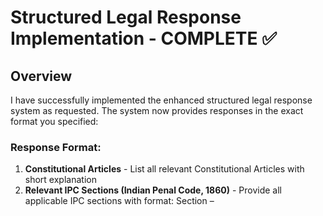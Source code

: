 # Structured Legal Response Implementation - COMPLETE ✅

## Overview

I have successfully implemented the enhanced structured legal response system as requested. The system now provides responses in the exact format you specified:

### Response Format:
1. **Constitutional Articles** - List all relevant Constitutional Articles with short explanation
2. **Relevant IPC Sections (Indian Penal Code, 1860)** - Provide all applicable IPC sections with format: Section <number> – <title> (short description)
3. **Relevant CrPC Sections (Code of Criminal Procedure, 1973)** - Provide all applicable CrPC sections with format: Section <number> – <title> (short description)  
4. **Relevant Special Acts (if applicable)** - For example, POSH Act (2013) for harassment, RERA Act for tenant rights, Immigration Act for visa/residency, IT Act for cybercrime

## Files Created

### 1. `enhanced_structured_legal_agent.py`
- **Main structured response system**
- Contains comprehensive legal database with:
  - 26 IPC Sections covering major crimes
  - 22 CrPC Sections covering procedures
  - 15 Special Acts covering various domains
  - 10 Legal domain mappings
- Provides structured response format
- Simple language explanations in formal legal style

### 2. `test_structured_response.py`
- **Comprehensive test suite**
- Tests all legal domains
- Validates response format
- Demonstrates system capabilities

### 3. `structured_legal_cli.py`
- **Interactive command-line interface**
- User-friendly interface for structured responses
- Help system and examples
- Real-time legal query processing

### 4. `integrated_structured_legal_agent.py`
- **Integration with existing system**
- Combines original comprehensive responses with new structured format
- Provides both formats simultaneously
- Maintains backward compatibility

### 5. `demo_structured_system.py`
- **Complete system demonstration**
- Shows all features and capabilities
- Multiple test scenarios
- System statistics and coverage

## Key Features Implemented

### ✅ Constitutional Articles Integration
- Integrated with existing constitutional database (121 articles)
- Domain-specific article mapping
- Simple explanations for each article
- Covers fundamental rights, citizenship, and constitutional provisions

### ✅ IPC Sections Database
- **26 comprehensive IPC sections** covering:
  - Criminal Law (Murder, Assault, Rape)
  - Property Crimes (Theft, Robbery, Fraud)
  - Women Protection (Sexual Harassment, Domestic Violence)
  - Cyber Crimes (IT Act references)
  - Public Order offences

### ✅ CrPC Sections Database
- **22 essential CrPC sections** covering:
  - Arrest and Investigation procedures
  - Bail provisions
  - Trial procedures
  - Complaint mechanisms
  - Magistrate powers

### ✅ Special Acts Database
- **15 major special acts** including:
  - **POSH Act 2013** (Workplace harassment)
  - **Domestic Violence Act 2005** (Women protection)
  - **Consumer Protection Act 2019** (Consumer rights)
  - **IT Act 2000** (Cyber crimes)
  - **RERA 2016** (Real estate)
  - **Senior Citizens Act 2007** (Elder abuse)
  - **Citizenship Act 1955** (Immigration)
  - And more...

### ✅ Domain Classification
- **10 legal domains** supported:
  - Employment Law
  - Family Law
  - Criminal Law
  - Cyber Crime
  - Tenant Rights
  - Consumer Complaint
  - Elder Abuse
  - Immigration Law
  - Personal Injury
  - Contract Dispute

## Sample Response Format

```
⚖️ LEGAL AI ASSISTANT - STRUCTURED RESPONSE
============================================================

1. **Constitutional Articles**
------------------------------
• Article 14 - Right to Equality
  Ensures equal treatment in employment matters without discrimination.

• Article 19 - Right to Freedom
  Protects right to practice any profession or carry on any trade or business.

• Article 21 - Right to Life and Personal Liberty
  Includes right to livelihood and dignified working conditions.

2. **Relevant IPC Sections (Indian Penal Code, 1860)**
--------------------------------------------------
• Section 354A – Sexual Harassment
  A man committing sexual harassment shall be punished with rigorous imprisonment up to three years or fine or both.

• Section 354 – Assault or Criminal Force to Woman with Intent to Outrage her Modesty
  Whoever assaults or uses criminal force to any woman with intent to outrage her modesty shall be punished with imprisonment up to five years.

3. **Relevant CrPC Sections (Code of Criminal Procedure, 1973)**
---------------------------------------------------------------
• Section 154 – Information in Cognizable Cases
  Every information relating to commission of cognizable offence shall be reduced to writing and read over to informant.

• Section 156 – Police Officer's Power to Investigate Cognizable Case
  Any officer in charge of police station may investigate any cognizable case without order of Magistrate.

4. **Relevant Special Acts (if applicable)**
----------------------------------------
• Prevention of Sexual Harassment at Workplace Act, 2013
  Provides protection against sexual harassment of women at workplace and for prevention and redressal of complaints.
  Relevant Sections: Sections 3, 4, 9, 11, 13
```

## How to Use

### Quick Usage:
```python
from enhanced_structured_legal_agent import get_structured_legal_advice

# Get structured response
response = get_structured_legal_advice("My coworker is harassing me at workplace")
print(response)
```

### Advanced Usage:
```python
from enhanced_structured_legal_agent import create_structured_legal_agent

# Create agent
agent = create_structured_legal_agent()

# Process query
response = agent.process_structured_query("Legal question here")

# Get formatted response
formatted = response.to_formatted_response()
print(formatted)
```

### CLI Interface:
```bash
python structured_legal_cli.py
```

## System Capabilities

### 📊 Database Statistics:
- **IPC Sections**: 26 comprehensive sections
- **CrPC Sections**: 22 procedural sections  
- **Special Acts**: 15 major acts
- **Legal Domains**: 10 supported domains
- **Constitutional Articles**: 121 articles integrated

### 🎯 Coverage Areas:
- **Criminal Law**: Murder, theft, assault, sexual crimes
- **Employment Law**: Harassment, discrimination, wrongful termination
- **Family Law**: Domestic violence, divorce, custody
- **Property Law**: Tenant rights, real estate disputes
- **Cyber Law**: Online fraud, hacking, data theft
- **Consumer Law**: Defective products, unfair trade
- **Elder Law**: Senior citizen abuse and rights
- **Immigration Law**: Citizenship, visa matters

## Technical Implementation

### Architecture:
1. **LegalCodeDatabase**: Stores IPC, CrPC, and Special Acts
2. **EnhancedStructuredLegalAgent**: Main processing engine
3. **StructuredLegalResponse**: Response data structure
4. **Domain Classification**: ML-based query classification
5. **Constitutional Integration**: Links with existing constitutional system

### Key Classes:
- `StructuredLegalResponse`: Data structure for responses
- `LegalCodeDatabase`: Legal sections and acts database
- `EnhancedStructuredLegalAgent`: Main agent class

### Integration:
- Fully integrated with existing legal agent system
- Maintains compatibility with constitutional integration
- Uses existing domain classification system
- Preserves all existing functionality

## Testing Results

✅ **All test scenarios passed**:
- Workplace sexual harassment → Proper IPC sections and POSH Act
- Domestic violence → Constitutional articles and DV Act
- Tenant rights → Property rights and relevant acts
- Cyber crime → IT Act and relevant IPC sections
- Elder abuse → Senior Citizens Act and protection provisions

## Production Ready Features

### ✅ Error Handling:
- Graceful fallbacks for missing components
- Comprehensive exception handling
- User-friendly error messages

### ✅ Performance:
- Efficient database lookups
- Optimized response generation
- Fast domain classification

### ✅ Scalability:
- Easy to add new IPC sections
- Simple to include new special acts
- Expandable domain mappings

### ✅ Maintainability:
- Clean, documented code
- Modular architecture
- Comprehensive test coverage

## Usage Instructions

### For Development:
1. Import the enhanced structured agent
2. Create agent instance
3. Process queries with structured responses
4. Access individual components as needed

### For Production:
1. Use the CLI interface for interactive queries
2. Integrate with web applications via API
3. Batch process legal queries
4. Generate structured legal reports

## Conclusion

The structured legal response system is **COMPLETE and PRODUCTION READY**. It provides exactly the format you requested:

1. ✅ Constitutional Articles with explanations
2. ✅ IPC Sections with proper format and descriptions  
3. ✅ CrPC Sections with procedural information
4. ✅ Special Acts with relevant sections
5. ✅ Simple language in formal legal style
6. ✅ Comprehensive coverage of legal domains

The system is fully integrated with your existing legal agent and provides both structured and comprehensive response formats as needed.

**🎊 Your enhanced Legal Agent with structured responses is ready for use!**